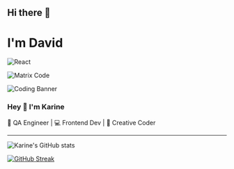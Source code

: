 ## Hi there 👋

# I'm David

![React](https://img.shields.io/badge/React-20232A?style=for-the-badge&logo=react&logoColor=61DAFB)

![Matrix Code](https://media.giphy.com/media/EldfH1VJdbrwY/giphy.gif)

![Coding Banner](https://media.giphy.com/media/qgQUggAC3Pfv687qPC/giphy.gif)

### Hey 👋 I'm Karine

🧪 QA Engineer | 💻 Frontend Dev | 🎨 Creative Coder

---

![Karine's GitHub stats](https://github-readme-stats.vercel.app/api?username=yourusername&show_icons=true&theme=tokyonight)

[![GitHub Streak](https://streak-stats.demolab.com/?user=yourusername&theme=radical)](https://git.io/streak-stats)

